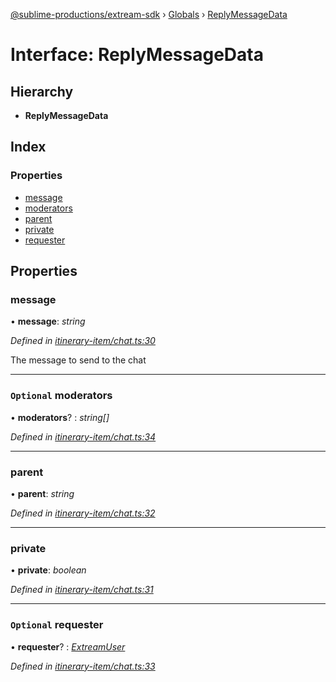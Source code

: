 [@sublime-productions/extream-sdk](../README.md) › [Globals](../globals.md) › [ReplyMessageData](replymessagedata.md)

# Interface: ReplyMessageData

## Hierarchy

* **ReplyMessageData**

## Index

### Properties

* [message](replymessagedata.md#message)
* [moderators](replymessagedata.md#optional-moderators)
* [parent](replymessagedata.md#parent)
* [private](replymessagedata.md#private)
* [requester](replymessagedata.md#optional-requester)

## Properties

###  message

• **message**: *string*

*Defined in [itinerary-item/chat.ts:30](https://github.com/Extream-SaaS/ex-sdk/blob/4323002/src/itinerary-item/chat.ts#L30)*

The message to send to the chat

___

### `Optional` moderators

• **moderators**? : *string[]*

*Defined in [itinerary-item/chat.ts:34](https://github.com/Extream-SaaS/ex-sdk/blob/4323002/src/itinerary-item/chat.ts#L34)*

___

###  parent

• **parent**: *string*

*Defined in [itinerary-item/chat.ts:32](https://github.com/Extream-SaaS/ex-sdk/blob/4323002/src/itinerary-item/chat.ts#L32)*

___

###  private

• **private**: *boolean*

*Defined in [itinerary-item/chat.ts:31](https://github.com/Extream-SaaS/ex-sdk/blob/4323002/src/itinerary-item/chat.ts#L31)*

___

### `Optional` requester

• **requester**? : *[ExtreamUser](extreamuser.md)*

*Defined in [itinerary-item/chat.ts:33](https://github.com/Extream-SaaS/ex-sdk/blob/4323002/src/itinerary-item/chat.ts#L33)*
